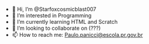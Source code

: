 - 👋 Hi, I’m @Starfoxcosmicblast007
- 👀 I’m interested in Programming
- 🌱 I’m currently learning HTML and Scratch
- 💞️ I’m looking to collaborate on (???)
- 📫 How to reach me: Paulo.panicci@escola.pr.gov.br

<!---
Starfoxcosmicblast007/Starfoxcosmicblast007 is a ✨ special ✨ repository because its `README.md` (this file) appears on your GitHub profile.
You can click the Preview link to take a look at your changes.
--->
